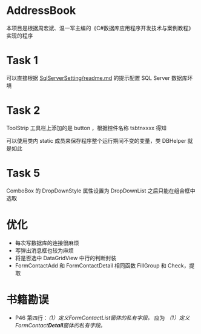 # AddressBook
本项目是根据周宏斌、温一军主编的《C#数据库应用程序开发技术与案例教程》实现的程序

# Task 1

可以直接根据 [SqlServerSetting/readme.md](./SqlServerSetting/readme.md) 的提示配置 SQL Server 数据库环境

# Task 2

ToolStrip 工具栏上添加的是 button ，根据控件名称 tsbtnxxxx 得知

可以使用类内 static 成员来保存程序整个运行期间不变的变量，类 DBHelper 就是如此

# Task 5

ComboBox 的 DropDownStyle 属性设置为 DropDownList 之后只能在组合框中选取



# 优化

- 每次写数据库的连接很麻烦
- 写弹出消息框也较为麻烦
- 将是否选中 DataGridView 中行的判断封装
- FormContactAdd 和 FormContactDetail 相同函数 FillGroup 和 Check，提取



# 书籍勘误

- P46 第四行：*（1）定义FormContactList窗体的私有字段。* 应为 *（1）定义FormContact**Detail**窗体的私有字段。*

